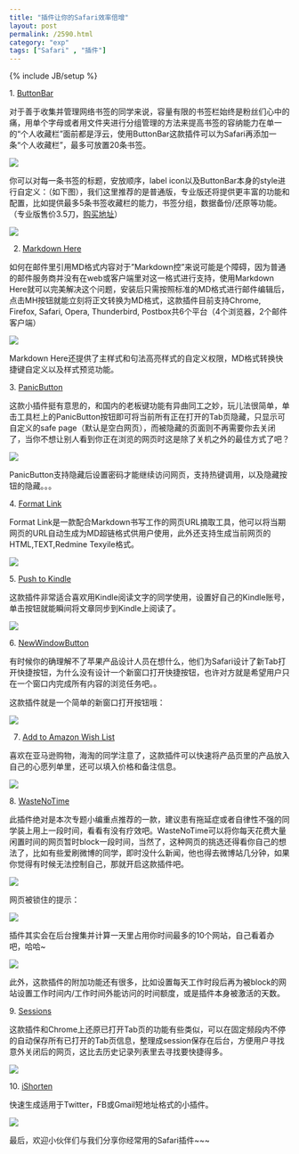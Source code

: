 ```yaml
---
title: "插件让你的Safari效率倍增"
layout: post
permalink: /2590.html
category: "exp"
tags: ["Safari" , "插件"]
---
```

{% include JB/setup %}

1. [ButtonBar](https://extensions.apple.com/details/?id=com.midwinterdg.buttonbar-ZVT624LFPW)

对于善于收集并管理网络书签的同学来说，容量有限的书签栏始终是粉丝们心中的痛，用单个字母或者用文件夹进行分组管理的方法来提高书签的容纳能力在单一的“个人收藏栏”面前都是浮云，使用ButtonBar这款插件可以为Safari再添加一条“个人收藏栏”，最多可放置20条书签。


![](/wp-content/uploads/sinapicv2-backup/2590-ww3-large-005V4vEUjw1eo3kxx40suj309u03d74g.jpg)

你可以对每一条书签的标题，安放顺序，label icon以及ButtonBar本身的style进行自定义：（如下图），我们这里推荐的是普通版，专业版还将提供更丰富的功能和配置，比如提供最多5条书签收藏栏的能力，书签分组，数据备份/还原等功能。（专业版售价3.5刀，[购买地址](http://www.buttonbar-plus.com/)）

![](/wp-content/uploads/sinapicv2-backup/2590-ww1-large-005V4vEUjw1eo3ky6p6npj315c0nxguj.jpg)

2. [Markdown Here](http://markdown-here.com/)

如何在邮件里引用MD格式内容对于”Markdown控”来说可能是个障碍，因为普通的邮件服务商并没有在web或客户端里对这一格式进行支持，使用Markdown Here就可以完美解决这个问题，安装后只需按照标准的MD格式进行邮件编辑后，点击MH按钮就能立刻将正文转换为MD格式，这款插件目前支持Chrome, Firefox, Safari, Opera, Thunderbird, Postbox共6个平台（4个浏览器，2个邮件客户端）

![](/wp-content/uploads/sinapicv2-backup/2590-ww4-large-005V4vEUjw1eo3kymtsyjj30my04xmy2.jpg)

Markdown Here还提供了主样式和句法高亮样式的自定义权限，MD格式转换快捷键自定义以及样式预览功能。

3. [PanicButton](https://extensions.apple.com/details/?id=at.greiner.extensions.panicbutton-HB5LTBYG96)

这款小插件挺有意思的，和国内的老板键功能有异曲同工之妙，玩儿法很简单，单击工具栏上的PanicButton按钮即可将当前所有正在打开的Tab页隐藏，只显示可自定义的safe page（默认是空白网页），而被隐藏的页面则不再需要你去关闭了，当你不想让别人看到你正在浏览的网页时这是除了关机之外的最佳方式了吧？

![](/wp-content/uploads/sinapicv2-backup/2590-ww3-large-005V4vEUjw1eo3kz2xy2oj30cy0aedh0.jpg)

PanicButton支持隐藏后设置密码才能继续访问网页，支持热键调用，以及隐藏按钮的隐藏。。。

4. [Format Link](https://extensions.apple.com/details/?id=com.appspot.format-link-4UYW8D4846)

Format Link是一款配合Markdown书写工作的网页URL摘取工具，他可以将当期网页的URL自动生成为MD超链格式供用户使用，此外还支持生成当前网页的HTML,TEXT,Redmine Texyile格式。

![](/wp-content/uploads/sinapicv2-backup/2590-ww2-large-005V4vEUjw1eo3kz8zh6ij30bu07ljsf.jpg)

5. [Push to Kindle](https://extensions.apple.com/details/?id=org.fivefilters.kindleit-KX53AQX2BP)

这款插件非常适合喜欢用Kindle阅读文字的同学使用，设置好自己的Kindle账号，单击按钮就能瞬间将文章同步到Kindle上阅读了。

![](/wp-content/uploads/sinapicv2-backup/2590-ww2-large-005V4vEUjw1eo3kzelfvkj30nm0e1qbx.jpg)

6. [NewWindowButton](https://extensions.apple.com/details/?id=com.ivanzez.newwindowbutton-LWE95KBD82)

有时候你的确理解不了苹果产品设计人员在想什么，他们为Safari设计了新Tab打开快捷按钮，为什么没有设计一个新窗口打开快捷按钮，也许对方就是希望用户只在一个窗口内完成所有内容的浏览任务吧。。

这款插件就是一个简单的新窗口打开按钮哦：

![](/wp-content/uploads/sinapicv2-backup/2590-ww3-large-005V4vEUjw1eo3kzjrbofj308l01ijrd.jpg)

7. [Add to Amazon Wish List](https://extensions.apple.com/details/?id=com.amazon.safari.wishlist-86P4553JA3)

喜欢在亚马逊购物，海淘的同学注意了，这款插件可以快速将产品页里的产品放入自己的心愿列单里，还可以填入价格和备注信息。

![](/wp-content/uploads/sinapicv2-backup/2590-ww2-large-005V4vEUjw1eo3kzqghprj30dg07l74n.jpg)

8. [WasteNoTime](https://extensions.apple.com/details/?id=com.bumblebee.wastenotime-E6Q24JUVVZ)

此插件绝对是本次专题小编重点推荐的一款，建议患有拖延症或者自律性不强的同学装上用上一段时间，看看有没有疗效吧。WasteNoTime可以将你每天花费大量闲置时间的网页暂时block一段时间，当然了，这种网页的挑选还得看你自己的想法了，比如有些爱刷微博的同学，即时没什么新闻，他也得去微博站几分钟，如果你觉得有时候无法控制自己，那就开启这款插件吧。

![](/wp-content/uploads/sinapicv2-backup/2590-ww4-large-005V4vEUjw1eo3kzxwcb7j30cg0armyy.jpg)

网页被锁住的提示：

![](/wp-content/uploads/sinapicv2-backup/2590-ww2-large-005V4vEUjw1eo3l091jskj30mj095go2.jpg)

插件其实会在后台搜集并计算一天里占用你时间最多的10个网站，自己看着办吧，哈哈~

![](/wp-content/uploads/sinapicv2-backup/2590-ww2-large-005V4vEUjw1eo3l2nsw19j30mb0he0u1.jpg)

此外，这款插件的附加功能还有很多，比如设置每天工作时段后再为被block的网站设置工作时间内/工作时间外能访问的时间额度，或是插件本身被激活的天数。

9. [Sessions](https://extensions.apple.com/details/?id=yoo.david.sessions-DEUB45NR9T)

这款插件和Chrome上还原已打开Tab页的功能有些类似，可以在固定频段内不停的自动保存所有已打开的Tab页信息，整理成session保存在后台，方便用户寻找意外关闭后的网页，这比去历史记录列表里去寻找要快捷得多。

![](/wp-content/uploads/sinapicv2-backup/2590-ww3-large-005V4vEUjw1eo3l5qu92wj30hs06cgmt.jpg)

10. [iShorten](https://extensions.apple.com/details/?id=cz.sype-shortener-service.ishorten-8G9QHKR73F)

快速生成适用于Twitter，FB或Gmail短地址格式的小插件。

![](/wp-content/uploads/sinapicv2-backup/2590-ww4-large-005V4vEUjw1eo3l5vx0adj303z031aa1.jpg)

最后，欢迎小伙伴们与我们分享你经常用的Safari插件~~~